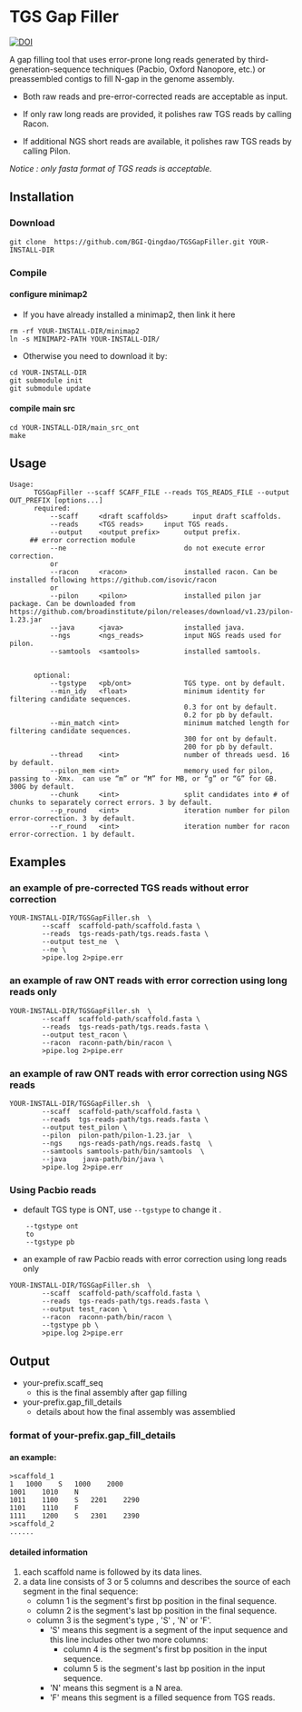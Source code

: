 # TGS Gap Filler

[![DOI](https://zenodo.org/badge/183120917.svg)](https://zenodo.org/badge/latestdoi/183120917)

A gap filling tool that uses error-prone long reads generated by third-generation-sequence techniques (Pacbio, Oxford Nanopore, etc.) or preassembled contigs to fill N-gap in the genome assembly.

- Both raw reads and pre-error-corrected reads are acceptable as input.

- If only raw long reads are provided, it polishes raw TGS reads by calling Racon.

- If additional NGS short reads are available, it polishes raw TGS reads by calling Pilon.

*Notice : only fasta format of TGS reads is acceptable.*

## Installation

### Download 
```
git clone  https://github.com/BGI-Qingdao/TGSGapFiller.git YOUR-INSTALL-DIR
```

### Compile

#### configure minimap2

- If you have already installed a minimap2, then link it here

```
rm -rf YOUR-INSTALL-DIR/minimap2
ln -s MINIMAP2-PATH YOUR-INSTALL-DIR/
```
- Otherwise you need to download it by:

```
cd YOUR-INSTALL-DIR
git submodule init
git submodule update
```

#### compile main src

```
cd YOUR-INSTALL-DIR/main_src_ont
make
```

## Usage 

```
Usage:
      TGSGapFiller --scaff SCAFF_FILE --reads TGS_READS_FILE --output OUT_PREFIX [options...]
      required:
          --scaff     <draft scaffolds>      input draft scaffolds.
          --reads     <TGS reads>     input TGS reads.
          --output    <output prefix>      output prefix.
     ## error correction module
          --ne                             do not execute error correction.
          or
          --racon     <racon>              installed racon. Can be installed following https://github.com/isovic/racon
          or
          --pilon     <pilon>              installed pilon jar package. Can be downloaded from https://github.com/broadinstitute/pilon/releases/download/v1.23/pilon-1.23.jar
          --java      <java>               installed java.
          --ngs       <ngs_reads>          input NGS reads used for pilon.
          --samtools  <samtools>           installed samtools.
          
          
      optional:
          --tgstype   <pb/ont>             TGS type. ont by default.
          --min_idy   <float>              minimum identity for filtering candidate sequences.
                                           0.3 for ont by default.
                                           0.2 for pb by default.
          --min_match <int>                minimum matched length for filtering candidate sequences.
                                           300 for ont by default.
                                           200 for pb by default.
          --thread    <int>                number of threads uesd. 16 by default.
          --pilon_mem <int>                memory used for pilon, passing to -Xmx.  can use “m” or “M” for MB, or “g” or “G” for GB. 300G by default.
          --chunk     <int>                split candidates into # of chunks to separately correct errors. 3 by default.
          --p_round   <int>                iteration number for pilon error-correction. 3 by default.
          --r_round   <int>                iteration number for racon error-correction. 1 by default.
```

## Examples

### an example of pre-corrected TGS reads without error correction 

```
YOUR-INSTALL-DIR/TGSGapFiller.sh  \
        --scaff  scaffold-path/scaffold.fasta \
        --reads  tgs-reads-path/tgs.reads.fasta \
        --output test_ne  \
        --ne \
        >pipe.log 2>pipe.err
```

### an example of raw ONT reads with error correction using long reads only

```
YOUR-INSTALL-DIR/TGSGapFiller.sh  \
        --scaff  scaffold-path/scaffold.fasta \
        --reads  tgs-reads-path/tgs.reads.fasta \
        --output test_racon \
        --racon  raconn-path/bin/racon \
        >pipe.log 2>pipe.err
```

### an example of raw ONT reads with error correction using NGS reads

```
YOUR-INSTALL-DIR/TGSGapFiller.sh  \
        --scaff  scaffold-path/scaffold.fasta \
        --reads  tgs-reads-path/tgs.reads.fasta \
        --output test_pilon \
        --pilon  pilon-path/pilon-1.23.jar  \
        --ngs    ngs-reads-path/ngs.reads.fastq  \
        --samtools samtools-path/bin/samtools  \
        --java    java-path/bin/java \
        >pipe.log 2>pipe.err
```

### Using Pacbio reads

* default TGS type is ONT, use ```--tgstype```  to change it .

```
    --tgstype ont
    to 
    --tgstype pb
```

* an example of raw Pacbio reads with error correction using long reads only

```
YOUR-INSTALL-DIR/TGSGapFiller.sh  \
        --scaff  scaffold-path/scaffold.fasta \
        --reads  tgs-reads-path/tgs.reads.fasta \
        --output test_racon \
        --racon  raconn-path/bin/racon \
        --tgstype pb \
        >pipe.log 2>pipe.err
```

## Output

- your-prefix.scaff_seq 
    - this is the final assembly after gap filling
- your-prefix.gap_fill_details
    - details about how the final assembly was assemblied 

### format of your-prefix.gap_fill_details

#### an example:

```
>scaffold_1
1	1000	S	1000	2000
1001	1010	N
1011	1100	S	2201	2290
1101	1110	F
1111	1200	S	2301	2390
>scaffold_2
......

```
#### detailed information

1. each scaffold name is followed by its data lines.
2. a data line consists of 3 or 5 columns and describes the source of each segment in the final sequence:
    - column 1 is the segment's first bp position in the final sequence.
    - column 2 is the segment's last bp position in the final sequence.
    - column 3 is the segment's type , 'S' , 'N' or 'F'.
        - 'S' means this segment is a segment of the input sequence and this line includes other two more columns:
            - column 4 is the segment's first bp position in the input sequence.
            - column 5 is the segment's last bp position in the input sequence.
        - 'N' means this segment is a N area.
        - 'F' means this segment is a filled sequence from TGS reads.
